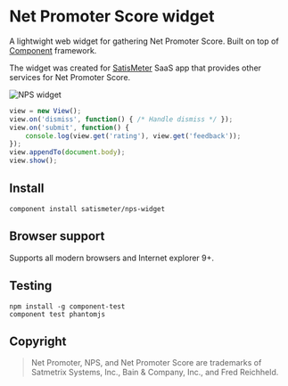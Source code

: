 # Net Promoter Score widget

A lightwight web widget for gathering Net Promoter Score. Built on top of
[Component](https://github.com/component/component) framework.

The widget was created for [SatisMeter](http://www.satismeter.com) SaaS app
that provides other services for Net Promoter Score.

![NPS widget](http://satismeter.github.io/nps-widget/rating.png)

```js
view = new View();
view.on('dismiss', function() { /* Handle dismiss */ });
view.on('submit', function() {
    console.log(view.get('rating'), view.get('feedback'));
});
view.appendTo(document.body);
view.show();
```

## Install

```
component install satismeter/nps-widget
```

## Browser support
Supports all modern browsers and Internet explorer 9+.

## Testing
```
npm install -g component-test
component test phantomjs
```

## Copyright

> Net Promoter, NPS, and Net Promoter Score are trademarks of
> Satmetrix Systems, Inc., Bain & Company, Inc., and Fred Reichheld.
